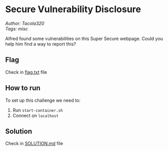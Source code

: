 # Secure Vulnerability Disclosure

_Author: Tacola320_  
_Tags: misc_


Alfred found some vulnerabilities on this Super Secure webpage. 
Could you help him find a way to report this?

## Flag

Check in [flag.txt](flag.txt) file

## How to run

To set up this challenge we need to:

1. Run ```start-container.sh```
2. Connect on ```localhost```

## Solution

Check in [SOLUTION.md](solution/SOLUTION.md) file
